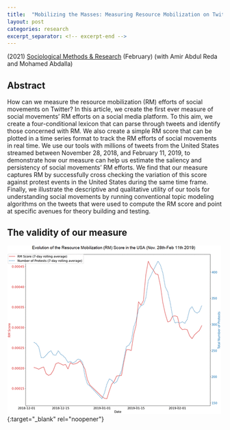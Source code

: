 ```yaml
---
title:  "Mobilizing the Masses: Measuring Resource Mobilization on Twitter"
layout: post
categories: research
excerpt_separator: <!-- excerpt-end -->
---
```

(2021) [Sociological Methods & Research](https://journals.sagepub.com/doi/full/10.1177/0049124120986197) (February) (with Amir Abdul Reda and Mohamed Abdalla)

<!-- excerpt-end -->

## Abstract 

How can we measure the resource mobilization (RM) efforts of social movements on Twitter? In this article, we create the first ever measure of social movements’ RM efforts on a social media platform. To this aim, we create a four-conditional lexicon that can parse through tweets and identify those concerned with RM. We also create a simple RM score that can be plotted in a time series format to track the RM efforts of social movements in real time. We use our tools with millions of tweets from the United States streamed between November 28, 2018, and February 11, 2019, to demonstrate how our measure can help us estimate the saliency and persistency of social movements’ RM efforts. We find that our measure captures RM by successfully cross checking the variation of this score against protest events in the United States during the same time frame. Finally, we illustrate the descriptive and qualitative utility of our tools for understanding social movements by running conventional topic modeling algorithms on the tweets that were used to compute the RM score and point at specific avenues for theory building and testing.

## The validity of our measure
 
[![validity](/assets/img/paper-rm-protest.gif)](http://semuhi.github.io/assets/img/paper-rm-protest.gif){:target="_blank" rel="noopener"}   



